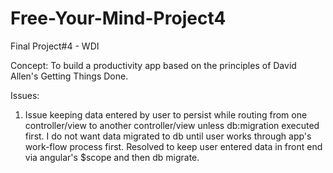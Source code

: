 # Free-Your-Mind-Project4

Final Project#4 - WDI

Concept:
To build a productivity app based on the principles of David Allen's Getting Things Done.

Issues:
1. Issue keeping data entered by user to persist while routing from one controller/view to another controller/view unless db:migration executed first.
I do not want data migrated to db until user works through app's work-flow process first.
Resolved to keep user entered data in front end via angular's $scope and then db migrate.
